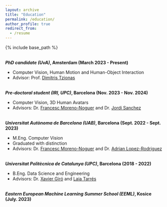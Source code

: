 ```yaml
---
layout: archive
title: "Education"
permalink: /education/
author_profile: true
redirect_from:
  - /resume
---
```


{% include base_path %}

\
**_PhD candidate (UvA)_, Amsterdam (March 2023 - Present)**

- Computer Vision, Human Motion and Human-Object Interaction
- Advisor: Prof. [Dimitris Tzionas](https://dtzionas.com/)

\
**_Pre-doctoral student (IRI, UPC)_, Barcelona (Nov. 2023 - Nov. 2024)**

- Computer Vision, 3D Human Avatars
- Advisors: Dr. [Francesc Moreno-Noguer](https://scholar.google.com/citations?user=iAEBIB4AAAAJ&hl=ca) and Dr. [Jordi Sanchez](https://jsan3386.github.io/)


\
**_Universitat Autònoma de Barcelona (UAB)_, Barcelona (Sept. 2022 - Sept. 2023)**

- M.Eng. Computer Vision
- Graduated with distinction
- Advisors: Dr. [Francesc Moreno-Noguer](https://scholar.google.com/citations?user=iAEBIB4AAAAJ&hl=ca) and Dr. [Adrian Lopez-Rodriguez](https://scholar.google.com/citations?user=2UqN6M0AAAAJ&hl=en)


\
**_Universitat Politècnica de Catalunya (UPC)_, Barcelona (2018 - 2022)**

- B.Eng. Data Science and Engineering
- Advisors: Dr. [Xavier Giró](https://imatge.upc.edu/web/people/xavier-giro) and [Laia Tarrés](https://laiatarres.github.io/)


\
**_Eastern European Machine Learning Summer School (EEML)_, Kosice (July. 2023)**
